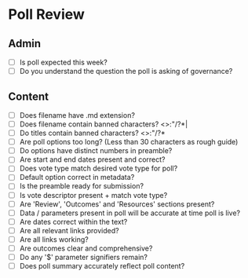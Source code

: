 
# Poll Review

## Admin

- [ ] Is poll expected this week?
- [ ] Do you understand the question the poll is asking of governance?

## Content

- [ ] Does filename have .md extension?
- [ ] Does filename contain banned characters? <>:"/\?*|
- [ ] Do titles contain banned characters?  <>:"/\?*
- [ ] Are poll options too long?  (Less than 30 characters as rough guide)
- [ ] Do options have distinct numbers in preamble?
- [ ] Are start and end dates present and correct?
- [ ] Does vote type match desired vote type for poll?
- [ ] Default option correct in metadata?
- [ ] Is the preamble ready for submission?
- [ ] Is vote descriptor present + match vote type?
- [ ] Are 'Review', 'Outcomes' and 'Resources' sections present?
- [ ] Data / parameters present in poll will be accurate at time poll is live?
- [ ] Are dates correct within the text?
- [ ] Are all relevant links provided?
- [ ] Are all links working?
- [ ] Are outcomes clear and comprehensive?
- [ ] Do any '$' parameter signifiers remain?
- [ ] Does poll summary accurately reflect poll content?